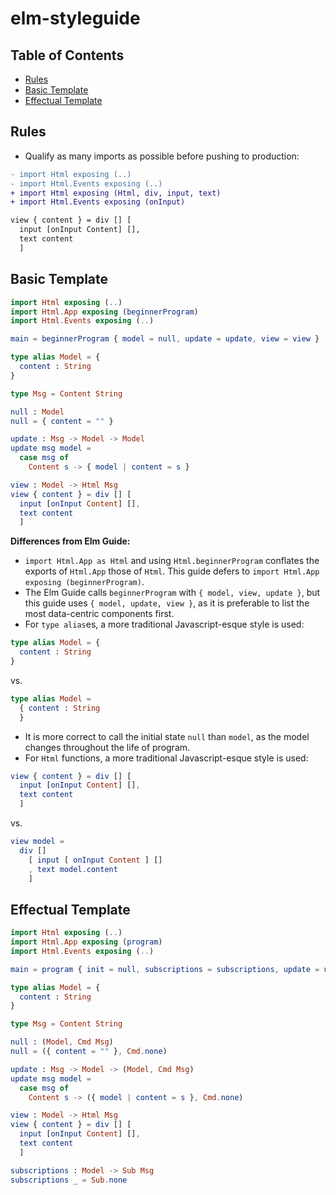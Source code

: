 # elm-styleguide

## Table of Contents
- [Rules](#rules)
- [Basic Template](#basic-template)
- [Effectual Template](#effectual-template)

## Rules

- Qualify as many imports as possible before pushing to production:
```diff
- import Html exposing (..)
- import Html.Events exposing (..)
+ import Html exposing (Html, div, input, text)
+ import Html.Events exposing (onInput)

view { content } = div [] [
  input [onInput Content] [],
  text content
  ]
```

## Basic Template

```elm
import Html exposing (..)
import Html.App exposing (beginnerProgram)
import Html.Events exposing (..)

main = beginnerProgram { model = null, update = update, view = view }

type alias Model = {
  content : String
}

type Msg = Content String

null : Model
null = { content = "" }

update : Msg -> Model -> Model
update msg model =
  case msg of
    Content s -> { model | content = s }

view : Model -> Html Msg
view { content } = div [] [
  input [onInput Content] [],
  text content
  ]
```

**Differences from Elm Guide:**
- `import Html.App as Html` and using `Html.beginnerProgram` conflates the exports of `Html.App` those of `Html`.
This guide defers to `import Html.App exposing (beginnerProgram)`.
- The Elm Guide calls `beginnerProgram` with `{ model, view, update }`, but this guide uses `{ model, update, view }`, as it is preferable to list the most data-centric components first.
- For `type alias`es, a more traditional Javascript-esque style is used:
```elm
type alias Model = {
  content : String
}
```
vs.
```elm
type alias Model =
  { content : String
  }
```
- It is more correct to call the initial state `null` than `model`, as the model changes throughout the life of program.
- For `Html` functions, a more traditional Javascript-esque style is used:
```elm
view { content } = div [] [
  input [onInput Content] [],
  text content
  ]
```
vs.
```elm
view model =
  div []
    [ input [ onInput Content ] []
    , text model.content
    ]
```

## Effectual Template
```elm
import Html exposing (..)
import Html.App exposing (program)
import Html.Events exposing (..)

main = program { init = null, subscriptions = subscriptions, update = update, view = view }

type alias Model = {
  content : String
}

type Msg = Content String

null : (Model, Cmd Msg)
null = ({ content = "" }, Cmd.none)

update : Msg -> Model -> (Model, Cmd Msg)
update msg model =
  case msg of
    Content s -> ({ model | content = s }, Cmd.none)

view : Model -> Html Msg
view { content } = div [] [
  input [onInput Content] [],
  text content
  ]

subscriptions : Model -> Sub Msg
subscriptions _ = Sub.none
```

